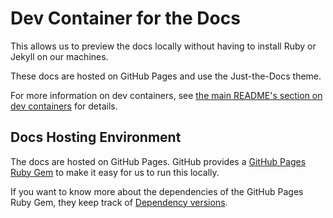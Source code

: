 # Dev Container for the Docs

This allows us to preview the docs locally without having to install Ruby or Jekyll on our machines.

These docs are hosted on GitHub Pages and use the Just-the-Docs theme.

For more information on dev containers, see [the main README's section on dev containers](../../README.md#dev-containers-for-the-eshoponweb-repo) for details.

## Docs Hosting Environment

The docs are hosted on GitHub Pages. GitHub provides a [GitHub Pages Ruby Gem](https://github.com/github/pages-gem) to make it easy for us to run this locally. 

If you want to know more about the dependencies of the GitHub Pages Ruby Gem, they keep track of [Dependency versions](https://pages.github.com/versions/).
